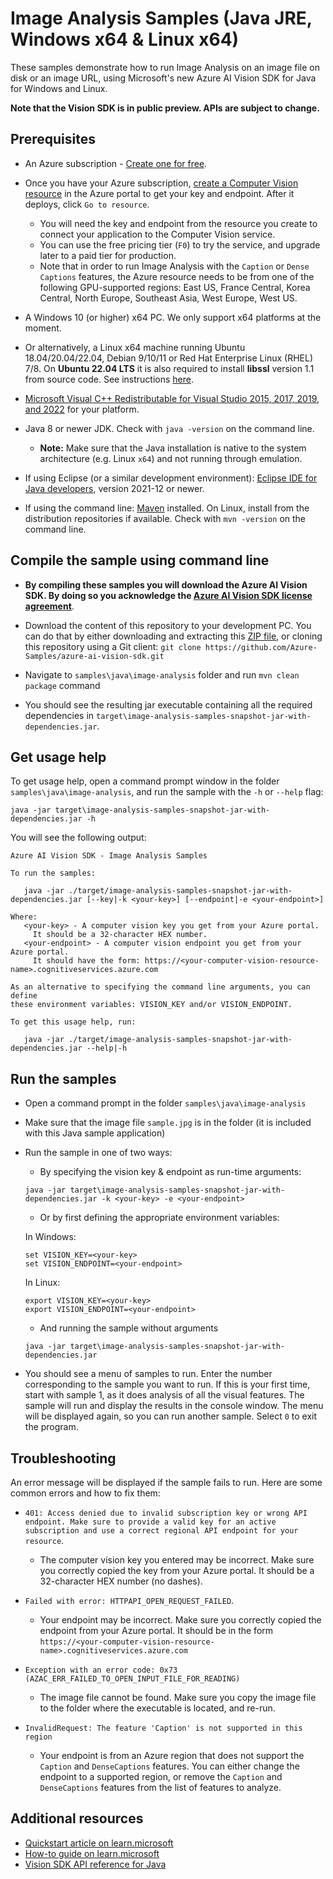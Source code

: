 # Image Analysis Samples (Java JRE, Windows x64 & Linux x64)

These samples demonstrate how to run Image Analysis on an image file on disk or an image URL, using Microsoft's new Azure AI Vision SDK for Java for Windows and Linux.

**Note that the Vision SDK is in public preview. APIs are subject to change.**

## Prerequisites

* An Azure subscription - [Create one for free](https://azure.microsoft.com/free/cognitive-services/).

* Once you have your Azure subscription, [create a Computer Vision resource](https://portal.azure.com/#create/Microsoft.CognitiveServicesComputerVision) in the Azure portal to get your key and endpoint. After it deploys, click `Go to resource`.

  * You will need the key and endpoint from the resource you create to connect your application to the Computer Vision service.
  * You can use the free pricing tier (`F0`) to try the service, and upgrade later to a paid tier for production.
  * Note that in order to run Image Analysis with the `Caption` or `Dense Captions` features, the Azure resource needs to be from one of the following GPU-supported regions: East US, France Central, Korea Central, North Europe, Southeast Asia, West Europe, West US.

* A Windows 10 (or higher) x64 PC. We only support x64 platforms at the moment. 

* Or alternatively, a Linux x64 machine running Ubuntu 18.04/20.04/22.04, Debian 9/10/11 or Red Hat Enterprise Linux (RHEL) 7/8. On **Ubuntu 22.04 LTS** it is also required to install **libssl** version 1.1 from source code. See instructions [here](../../../docs/ubuntu2204-notes.md).

* [Microsoft Visual C++ Redistributable for Visual Studio 2015, 2017, 2019, and 2022](https://learn.microsoft.com/cpp/windows/latest-supported-vc-redist) for your platform.

* Java 8 or newer JDK. Check with `java -version` on the command line.
  * **Note:** Make sure that the Java installation is native to the system architecture (e.g. Linux `x64`) and not running through emulation.

* If using Eclipse (or a similar development environment): [Eclipse IDE for Java developers](https://www.eclipse.org/downloads/packages/), version 2021-12 or newer.

* If using the command line: [Maven](https://maven.apache.org/) installed. On Linux, install from the distribution repositories if available. Check with `mvn -version` on the command line.

## Compile the sample using command line

* **By compiling these samples you will download the Azure AI Vision SDK. By doing so you acknowledge the [Azure AI Vision SDK license agreement](https://aka.ms/azai/vision/license)**.

* Download the content of this repository to your development PC. You can do that by either downloading and extracting this [ZIP file](https://github.com/Azure-Samples/azure-ai-vision-sdk/archive/master.zip), or cloning this repository using a Git client: `git clone https://github.com/Azure-Samples/azure-ai-vision-sdk.git`

* Navigate to `samples\java\image-analysis` folder and run `mvn clean package` command

* You should see the resulting jar executable containing all the required dependencies in `target\image-analysis-samples-snapshot-jar-with-dependencies.jar`.

## Get usage help

To get usage help, open a command prompt window in the folder `samples\java\image-analysis`, and run the sample with the `-h` or `--help` flag:
```
java -jar target\image-analysis-samples-snapshot-jar-with-dependencies.jar -h
```

You will see the following output:
```
Azure AI Vision SDK - Image Analysis Samples

To run the samples:

   java -jar ./target/image-analysis-samples-snapshot-jar-with-dependencies.jar [--key|-k <your-key>] [--endpoint|-e <your-endpoint>]

Where:
   <your-key> - A computer vision key you get from your Azure portal.
     It should be a 32-character HEX number.
   <your-endpoint> - A computer vision endpoint you get from your Azure portal.
     It should have the form: https://<your-computer-vision-resource-name>.cognitiveservices.azure.com

As an alternative to specifying the command line arguments, you can define
these environment variables: VISION_KEY and/or VISION_ENDPOINT.

To get this usage help, run:

   java -jar ./target/image-analysis-samples-snapshot-jar-with-dependencies.jar --help|-h
```

## Run the samples

* Open a command prompt in the folder `samples\java\image-analysis`

* Make sure that the image file `sample.jpg` is in the folder (it is included with this Java sample application)

* Run the sample in one of two ways:
  * By specifying the vision key & endpoint as run-time arguments:
  ```
  java -jar target\image-analysis-samples-snapshot-jar-with-dependencies.jar -k <your-key> -e <your-endpoint>
  ```
  * Or by first defining the appropriate environment variables:

  In Windows:
  ```
  set VISION_KEY=<your-key>
  set VISION_ENDPOINT=<your-endpoint>
  ```

  In Linux:

  ```
  export VISION_KEY=<your-key>
  export VISION_ENDPOINT=<your-endpoint>
  ```
  * And running the sample without arguments
  ```
  java -jar target\image-analysis-samples-snapshot-jar-with-dependencies.jar
  ```

* You should see a menu of samples to run. Enter the number corresponding to the sample you want to run. If this is your first time, start with sample 1, as it does analysis of all the visual features. The sample will run and display the results in the console window. The menu will be displayed again, so you can run another sample. Select `0` to exit the program.

## Troubleshooting

An error message will be displayed if the sample fails to run. Here are some common errors and how to fix them:

* `401: Access denied due to invalid subscription key or wrong API endpoint. Make sure to provide a valid key for an active subscription and use a correct regional API endpoint for your resource`.
  * The computer vision key you entered may be incorrect. Make sure you correctly copied the key from your Azure portal. It should be a 32-character HEX number (no dashes).

* `Failed with error: HTTPAPI_OPEN_REQUEST_FAILED`.
  * Your endpoint may be incorrect. Make sure you correctly copied the endpoint from your Azure portal. It should be in the form `https://<your-computer-vision-resource-name>.cognitiveservices.azure.com`

* `Exception with an error code: 0x73 (AZAC_ERR_FAILED_TO_OPEN_INPUT_FILE_FOR_READING)`
  * The image file cannot be found. Make sure you copy the image file to the folder where the executable is located, and re-run.

* `InvalidRequest: The feature 'Caption' is not supported in this region`
  * Your endpoint is from an Azure region that does not support the `Caption` and `DenseCaptions` features. You can either change the endpoint to a supported region, or remove the `Caption` and `DenseCaptions` features from the list of features to analyze.

## Additional resources

* [Quickstart article on learn.microsoft](https://learn.microsoft.com/azure/cognitive-services/computer-vision/quickstarts-sdk/image-analysis-client-library-40?tabs=visual-studio%2Cwindows&pivots=programming-language-java)
* [How-to guide on learn.microsoft](https://learn.microsoft.com/azure/cognitive-services/computer-vision/how-to/call-analyze-image-40?tabs=java)
* [Vision SDK API reference for Java](TBD)
